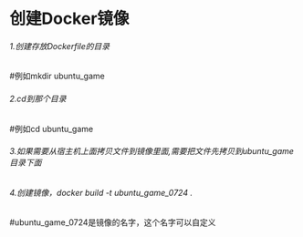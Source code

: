 # 创建Docker镜像
###### 1.创建存放Dockerfile的目录
#例如mkdir ubuntu_game
###### 2.cd到那个目录
#例如cd ubuntu_game
###### 3.如果需要从宿主机上面拷贝文件到镜像里面,需要把文件先拷贝到ubuntu_game目录下面
###### 4.创建镜像，docker build -t ubuntu_game_0724 .
#ubuntu_game_0724是镜像的名字，这个名字可以自定义
